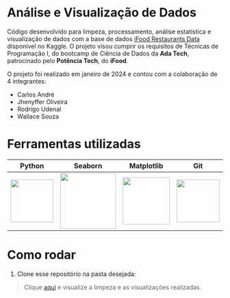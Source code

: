 # Análise e Visualização de Dados 
Código desenvolvido para limpeza, processamento, análise estatística e visualização de dados com a base de dados [iFood Restaurants Data](https://www.kaggle.com/datasets/ricardotachinardi/ifood-restaurants-data/data) disponível no Kaggle. O projeto visou cumprir os requisitos de Técnicas de Programação I, do bootcamp de Ciência de Dados da **Ada Tech**, patrocinado pelo **Potência Tech**, do **iFood**. 

O projeto foi realizado em janeiro de 2024 e contou com a colaboração de 4 integrantes:
* Carlos André
* Jhenyffer Oliveira
* Rodrigo Udenal
* Wallace Souza

# Ferramentas utilizadas

| Python | Seaborn | Matplotlib | Git | 
| ------ | ------- | ---------- | --- | 
| <img src="https://s3.dualstack.us-east-2.amazonaws.com/pythondotorg-assets/media/files/python-logo-only.svg" width="100"> | <img src="https://seaborn.pydata.org/_images/logo-mark-lightbg.svg" width="130"> | <img src="https://upload.wikimedia.org/wikipedia/commons/8/84/Matplotlib_icon.svg" width="110"> | <img src="https://git-scm.com/images/logos/downloads/Git-Icon-1788C.svg" width="100"> |

# Como rodar

1.  Clone esse repositório na pasta desejada:

> Clique [aqui](https://github.com/JhenyfferOliveira/Projeto-AnaliseDados-Ada/blob/main/projeto_final_modulo_4.ipynb) e visualize a limpeza e as visualizações realizadas.

